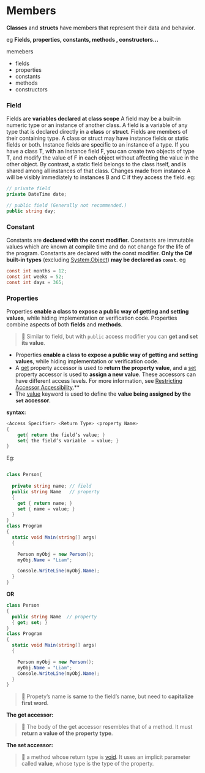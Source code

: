 # Members

**Classes** and **structs** have members that represent their data and behavior.

eg **Fields, properties, constants, methods , constructors…**

memebers

- fields
- properties
- constants
- methods
- constructors

### Field

Fields are **variables declared at class scope** A field may be a built-in numeric type or an instance of another class. A field is a variable of any type that is declared directly in a **class** or **struct**. Fields are members of their containing type. A class or struct may have instance fields or static fields or both. Instance fields are specific to an instance of a type. If you have a class T, with an instance field F, you can create two objects of type T, and modify the value of F in each object without affecting the value in the other object. By contrast, a static field belongs to the class itself, and is shared among all instances of that class. Changes made from instance A will be visibly immediately to instances B and C if they access the field. eg:

```csharp
// private field
private DateTime date;

// public field (Generally not recommended.)
public string day;
```

### Constant

Constants are **declared with the const modifier.**
Constants are immutable values which are known at compile time and do not change for the life of the program. Constants are declared with the const modifier. **Only the C# built-in types** (excluding [System.Object](https://docs.microsoft.com/en-us/dotnet/api/system.object)) **may be declared as `const`**. eg

```csharp
const int months = 12;
const int weeks = 52;
const int days = 365;
```

### Properties

Properties **enable a class to expose a public way of getting and setting values**,  while hiding implementation or verification code.  Properties combine aspects of both **fields** and **methods**.


> 💬 Similar to field, but with `public` access modifier you can **get and set its value**.


- Properties **enable a class to expose a public way of getting and setting values**, while hiding implementation or verification code.
- A [get](https://docs.microsoft.com/en-us/dotnet/csharp/language-reference/keywords/get) property accessor is used to **return the property value**, and a [set](https://docs.microsoft.com/en-us/dotnet/csharp/language-reference/keywords/set) property accessor is used to **assign a new value**. These accessors can have different access levels. For more information, see [Restricting Accessor Accessibility](https://docs.microsoft.com/en-us/dotnet/csharp/programming-guide/classes-and-structs/restricting-accessor-accessibility).**
- The [value](https://docs.microsoft.com/en-us/dotnet/csharp/language-reference/keywords/value) keyword is used to define the **value being assigned by the `set` accessor**.

**syntax:**

```csharp
<Access Specifier> <Return Type> <property Name>
{
	get{ return the field’s value; }
	set{ the field’s variable  = value; }
}
```

Eg:

```csharp

class Person{
  
  private string name; // field
  public string Name   // property
  {
    get { return name; }
    set { name = value; }
  }
}
class Program
{
  static void Main(string[] args)
  {

    Person myObj = new Person();
    myObj.Name = "Liam";

    Console.WriteLine(myObj.Name);
  }
}
```

**OR**

```csharp
class Person
{
  public string Name  // property
  { get; set; }
}
class Program
{
  static void Main(string[] args)
  {

    Person myObj = new Person();
    myObj.Name = "Liam";
    Console.WriteLine(myObj.Name);
  }
}
```


> 💬 Propety’s name is **same** to the field’s name, but need to **capitalize first word**.


**The get accessor:** 

> 📌 The body of the get accessor resembles that of a method. It must **return a value of the property type**.

**The set accessor:** 

> 📌 a method whose return type is [void](https://docs.microsoft.com/en-us/dotnet/csharp/language-reference/keywords/void). It uses an implicit parameter called **value**, whose type is the type of the property.

